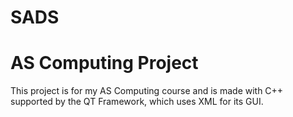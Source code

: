 SADS
====
AS Computing Project
====
This project is for my AS Computing course and is made with C++ supported by the QT Framework,
which uses XML for its GUI.
